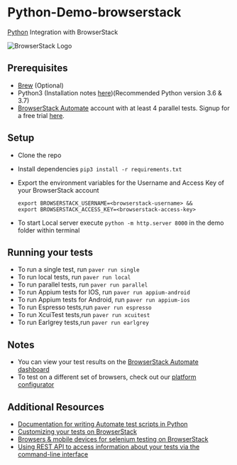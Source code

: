 # Python-Demo-browserstack

[Python](https://www.browserstack.com/automate/python) Integration with BrowserStack

![BrowserStack Logo](https://d98b8t1nnulk5.cloudfront.net/production/images/layout/logo-header.png?1469004780)

## Prerequisites

* [Brew](https://docs.brew.sh/Installation) (Optional)
* Python3 (Installation notes [here](https://gist.github.com/RathilVasani/0ab70692688b3632d447ced5c277a9be))(Recommended Python version 3.6 & 3.7)
* [BrowserStack Automate](https://www.browserstack.com/automate) account with at least 4 parallel tests. Signup for a free trial [here](https://www.browserstack.com/users/sign_up).

## Setup

* Clone the repo
* Install dependencies `pip3 install -r requirements.txt`
* Export the environment variables for the Username and Access Key of your BrowserStack account

  ```
  export BROWSERSTACK_USERNAME=<browserstack-username> &&
  export BROWSERSTACK_ACCESS_KEY=<browserstack-access-key>
  ```

* To start Local server execute `python -m http.server 8000` in the demo folder within terminal 

## Running your tests
* To run a single test, run `paver run single`
* To run local tests, run `paver run local`
* To run parallel tests, run `paver run parallel`
* To run Appium tests for IOS, run `paver run appium-android`
* To run Appium tests for Android, run `paver run appium-ios`
* To run Espresso tests,run `paver run espresso`
* To run XcuiTest tests,run `paver run xcuitest`
* To run Earlgrey tests,run `paver run earlgrey`

## Notes
* You can view your test results on the [BrowserStack Automate dashboard](https://www.browserstack.com/automate)
* To test on a different set of browsers, check out our [platform configurator](https://www.browserstack.com/automate/python#setting-os-and-browser)

## Additional Resources
* [Documentation for writing Automate test scripts in Python](https://www.browserstack.com/automate/python)
* [Customizing your tests on BrowserStack](https://www.browserstack.com/automate/capabilities)
* [Browsers & mobile devices for selenium testing on BrowserStack](https://www.browserstack.com/list-of-browsers-and-platforms?product=automate)
* [Using REST API to access information about your tests via the command-line interface](https://www.browserstack.com/automate/rest-api)


